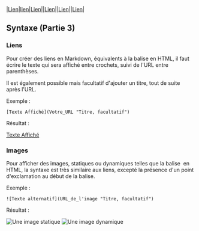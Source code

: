 |[Lien](URL_URL)|[lien](URL_URL)|[Lien](URL_URL)||[Lien](URL_URL)||[Lien](URL_URL)||[Lien](URL_URL)|

## Syntaxe (Partie 3)

### Liens

Pour créer des liens en Markdown, équivalents à la balise <a> en HTML, il faut écrire le texte qui sera affiché entre crochets, suivi de l'URL entre parenthèses.

Il est également possible mais facultatif d'ajouter un titre, tout de suite après l'URL.

Exemple :

    [Texte Affiché](Votre_URL "Titre, facultatif")

Résultat :

[Texte Affiché](http://www.google.com "Ceci est un titre")

### Images

Pour afficher des images, statiques ou dynamiques telles que la balise <img> en HTML, la syntaxe est très similaire aux liens, excepté la présence d'un point d'exclamation au début de la balise.

Exemple :

    ![Texte alternatif](URL_de_l'image "Titre, facultatif")

Résultat : 

![Une image statique](https://memegenerator.net/img/instances/68413696/markdown-for-what.jpg "Lil' John's Markdown")
![Une image dynamique](https://media.giphy.com/media/g68Za3jPzVJ04/giphy.gif "Coding...")
